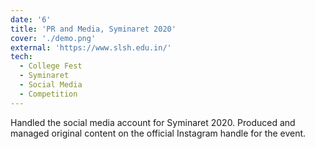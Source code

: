 ```yaml
---
date: '6'
title: 'PR and Media, Syminaret 2020'
cover: './demo.png'
external: 'https://www.slsh.edu.in/'
tech:
  - College Fest
  - Syminaret
  - Social Media
  - Competition
---
```


Handled the social media account for Syminaret 2020. Produced and managed original content on the official Instagram handle for the event.